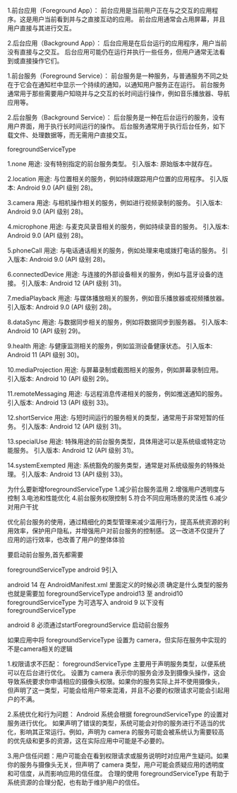 


1.前台应用（Foreground App）：
    前台应用是当前用户正在与之交互的应用程序。这是用户当前看到并与之直接互动的应用。
    前台应用通常会占用屏幕，并且用户直接与其进行交互。

2.后台应用（Background App）：
    后台应用是在后台运行的应用程序，用户当前没有直接与之交互。
    后台应用可能仍在运行并执行一些任务，但用户通常无法看到或直接操作它们。

1.前台服务（Foreground Service）：
    前台服务是一种服务，与普通服务不同之处在于它会在通知栏中显示一个持续的通知，以通知用户服务正在运行。
    前台服务通常用于那些需要用户知晓并与之交互的长时间运行操作，例如音乐播放器、导航应用等。

2.后台服务（Background Service）：
    后台服务是一种在后台运行的服务，没有用户界面，用于执行长时间运行的操作。
    后台服务通常用于执行后台任务，如下载文件、处理数据等，而无需用户直接交互。


foregroundServiceType

1.none
    用途: 没有特别指定的前台服务类型。
    引入版本: 原始版本中就存在。
    
2.location
    用途: 与位置相关的服务，例如持续跟踪用户位置的应用程序。
    引入版本: Android 9.0 (API 级别 28)。

3.camera
    用途: 与相机操作相关的服务，例如进行视频录制的服务。
    引入版本: Android 9.0 (API 级别 28)。

4.microphone
    用途: 与麦克风录音相关的服务，例如持续录音的服务。
    引入版本: Android 9.0 (API 级别 28)。

5.phoneCall
    用途: 与电话通话相关的服务，例如处理来电或拨打电话的服务。
    引入版本: Android 9.0 (API 级别 28)。

6.connectedDevice
    用途: 与连接的外部设备相关的服务，例如与蓝牙设备的连接。
    引入版本: Android 12 (API 级别 31)。

7.mediaPlayback
    用途: 与媒体播放相关的服务，例如音乐播放器或视频播放器。
    引入版本: Android 9.0 (API 级别 28)。

8.dataSync
    用途: 与数据同步相关的服务，例如将数据同步到服务器。
    引入版本: Android 10 (API 级别 29)。

9.health
    用途: 与健康监测相关的服务，例如监测设备健康状态。
    引入版本: Android 11 (API 级别 30)。

10.mediaProjection
    用途: 与屏幕录制或截图相关的服务，例如屏幕录制应用。
    引入版本: Android 10 (API 级别 29)。

11.remoteMessaging
    用途: 与远程消息传递相关的服务，例如推送通知的服务。
    引入版本: Android 13 (API 级别 33)。

12.shortService
    用途: 与短时间运行的服务相关的类型，通常用于非常短暂的任务。
    引入版本: Android 12 (API 级别 31)。

13.specialUse
    用途: 特殊用途的前台服务类型，具体用途可以是系统级或特定功能服务。
    引入版本: Android 12 (API 级别 31)。

14.systemExempted
    用途: 系统豁免的服务类型，通常是对系统级服务的特殊处理。
    引入版本: Android 13 (API 级别 33)。
 



为什么要新增foregroundServiceType
1.减少前台服务滥用
2.增强用户透明度与控制
3.电池和性能优化
4.前台服务权限控制
5.符合不同应用场景的灵活性
6.减少对用户干扰

优化前台服务的使用，通过精细化的类型管理来减少滥用行为，提高系统资源的利用效率，保护用户隐私，并增强用户对前台服务的控制感。
这一改进不仅提升了应用的运行效率，也改善了用户的整体体验




要启动前台服务,首先都需要
<uses-permission android:name="android.permission.FOREGROUND_SERVICE" />

foregroundServiceType android 9引入

android 14 在 AndroidManifest.xml 里面定义的时候必须 确定是什么类型的服务 也就是需要加
foregroundServiceType
android13 至 android10 foregroundServiceType 为可选写入
android 9 以下没有 foregroundServiceType

android 8 必须通过startForegroundService 启动前台服务


如果应用中将 foregroundServiceType 设置为 camera，但实际在服务中实现的不是camera相关的逻辑

1.权限请求不匹配：
foregroundServiceType 主要用于声明服务类型，以便系统可以在后台进行优化。
设置为 camera
表示你的服务会涉及到摄像头操作，这会导致系统要求你申请相应的摄像头权限。如果你的服务实际上并不使用摄像头，
但声明了这一类型，可能会给用户带来混淆，并且不必要的权限请求可能会引起用户的不满。

2.系统优化和行为问题：
Android 系统会根据 foregroundServiceType 的设置对服务进行优化。
如果声明了错误的类型，系统可能会对你的服务进行不适当的优化，影响其正常运行。例如，声明为 camera
的服务可能会被系统认为需要较高的优先级和更多的资源，这在实际应用中可能是不必要的。

3.用户信任问题：用户可能会在看到权限请求或服务说明时对应用产生疑问。如果你的服务与摄像头无关，但声明了
camera 类型，用户可能会质疑应用的透明度和可信度，从而影响应用的信任度。
合理的使用 foregroundServiceType 有助于系统资源的合理分配，也有助于维护用户的信任。













